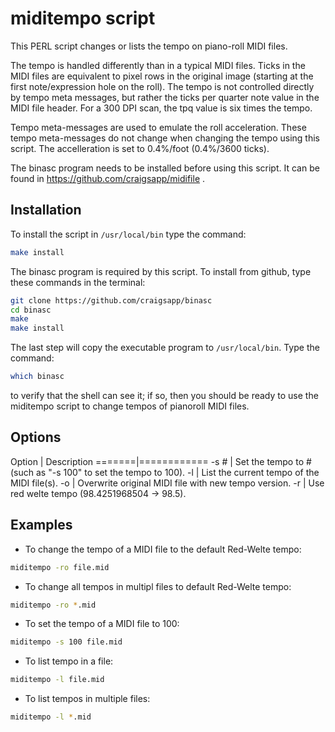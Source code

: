 miditempo script
================

This PERL script changes or lists the tempo on piano-roll MIDI files.

The tempo is handled differently than in a typical MIDI files.
Ticks in the MIDI files are equivalent to pixel rows in the original
image (starting at the first note/expression hole on the roll).
The tempo is not controlled directly by tempo meta messages, but
rather the ticks per quarter note value in the MIDI file header.
For a 300 DPI scan, the tpq value is six times the tempo.

Tempo meta-messages are used to emulate the roll acceleration.
These tempo meta-messages do not change when changing the tempo
using this script.  The accelleration is set to 0.4%/foot
(0.4%/3600 ticks).

The binasc program needs to be installed before using this script. It
can be found in https://github.com/craigsapp/midifile .

Installation
------------

To install the script in `/usr/local/bin` type the command:

```bash
make install
```

The binasc program is required by this script.  To install from github, type these commands in the terminal:

```bash
git clone https://github.com/craigsapp/binasc
cd binasc
make
make install
```

The last step will copy the executable program to `/usr/local/bin`.  Type the command:

```bash
which binasc
```

to verify that the shell can see it; if so, then you should be ready to use the miditempo script to change tempos of pianoroll MIDI files.



Options
-------

Option | Description
=======|============
-s #   | Set the tempo to # (such as "-s 100" to set the tempo to 100).
-l     | List the current tempo of the MIDI file(s). 
-o     | Overwrite original MIDI file with new tempo version.
-r     | Use red welte tempo (98.4251968504 -> 98.5).


Examples
--------

* To change the tempo of a MIDI file to the default Red-Welte tempo:

```bash
miditempo -ro file.mid
```

* To change all tempos in multipl files to default Red-Welte tempo:

```bash
miditempo -ro *.mid
```

* To set the tempo of a MIDI file to 100:

```bash
miditempo -s 100 file.mid
```

* To list tempo in a file:

```bash
miditempo -l file.mid
```

* To list tempos in multiple files:

```bash
miditempo -l *.mid
```

